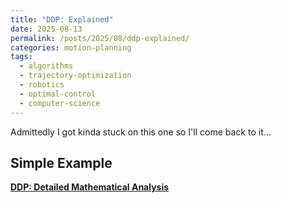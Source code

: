 ```yaml
---
title: "DDP: Explained"
date: 2025-08-13
permalink: /posts/2025/08/ddp-explained/
categories: motion-planning
tags:
  - algorithms
  - trajectory-optimization
  - robotics
  - optimal-control
  - computer-science
---
```

Admittedly I got kinda stuck on this one so I'll come back to it...
## Simple Example

**[DDP: Detailed Mathematical Analysis](/files/DDP.pdf)**
